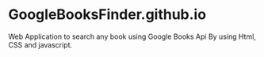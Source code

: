 # GoogleBooksFinder.github.io
Web Application to search any book using Google Books Api By using Html, CSS and javascript.
